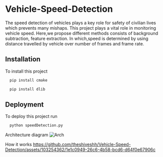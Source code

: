 # Vehicle-Speed-Detection

The speed detection of vehicles plays a key role for safety of civilian lives which prevents many mishaps. This project plays a vital role in monitoring vehicle speed. Here,we propose different methods consists of background subtraction, feature extraction. In which,speed is determined by using distance travelled by vehicle over number of frames and frame rate.


## Installation
To install this project

```bash
  pip install cmake
```
```bash
  pip install dlib
```

    
## Deployment

To deploy this project run

```bash
  python speedDetection.py
```
Architecture diagram 
![Arch](https://github.com/theshiveshh/Vehicle-Speed-Detection/assets/103254362/55fee723-6016-4b2c-9b9f-9c129f8536b9)

How it works 
https://github.com/theshiveshh/Vehicle-Speed-Detection/assets/103254362/1e1c0949-26c6-4b58-bcd6-d64f0e67906c

